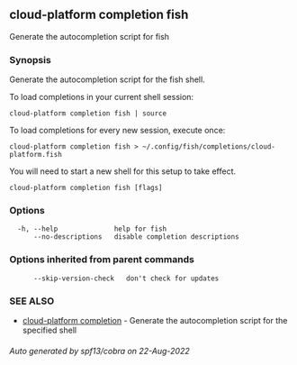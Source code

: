 ## cloud-platform completion fish

Generate the autocompletion script for fish

### Synopsis

Generate the autocompletion script for the fish shell.

To load completions in your current shell session:

	cloud-platform completion fish | source

To load completions for every new session, execute once:

	cloud-platform completion fish > ~/.config/fish/completions/cloud-platform.fish

You will need to start a new shell for this setup to take effect.


```
cloud-platform completion fish [flags]
```

### Options

```
  -h, --help              help for fish
      --no-descriptions   disable completion descriptions
```

### Options inherited from parent commands

```
      --skip-version-check   don't check for updates
```

### SEE ALSO

* [cloud-platform completion](cloud-platform_completion.md)	 - Generate the autocompletion script for the specified shell

###### Auto generated by spf13/cobra on 22-Aug-2022
